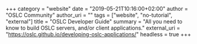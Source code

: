 +++
category = "website"
date = "2019-05-21T10:16:00+02:00"
author = "OSLC Community"
author_uri = ""
tags = ["website", "no-tutorial", "external"]
title = "OSLC Developer Guide"
summary = "All you need to know to build OSLC servers, and/or client applications."
external_uri = "https://oslc.github.io/developing-oslc-applications/"
headless = true
+++
